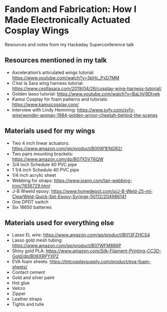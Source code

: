 # Fandom and Fabrication: How I Made Electronically Actuated Cosplay Wings
Resources and notes from my Hackaday Superconference talk
## Resources mentioned in my talk
* Axceleration’s articulated wings tutorial: https://www.youtube.com/watch?v=3pHc_PxD7MM
* C’est la Sara wing harness tutorial: https://www.cestlasara.com/2019/04/26/cosplay-wing-harness-tutorial/ 
* Golden lasso tutorial: https://www.youtube.com/watch?v=BaLhV9Dtvek
* Kamui Cosplay for foam patterns and tutorials: https://www.kamuicosplay.com/
* Interview with Lindy Hemming: https://www.syfy.com/syfy-wire/wonder-woman-1984-golden-armor-cheetah-behind-the-scenes 
## Materials used for my wings
* Two 4 inch linear actuators: https://www.amazon.com/gp/product/B00W1ENGR2/
* Two pairs mounting brackets: https://www.amazon.com/dp/B07X5VT6QW
* 3/4 inch Schedule 40 PVC pipe
* 1 1/4 inch Schedule 40 PVC pipe
* 1/4 inch acrylic sheet
* Webbing for straps: https://www.joann.com/tan-webbing-trim/7836729.html
* J-B Wweld epoxy: https://www.homedepot.com/p/J-B-Weld-25-ml-ClearWeld-Quick-Set-Epoxy-Syringe-50112/204986141
* One DPDT switch
* Six 18650 batteries

## Materials used for everything else
* Lasso EL wire: https://www.amazon.com/gp/product/B013FZHCS4
* Lasso gold mesh tubing: https://www.amazon.com/gp/product/B07WFM886P
* Shiny gold PLA: https://www.amazon.com/Silk-Filament-Printing-CC3D-Gold/dp/B06XRPYXP2
* EVA foam sheets: https://tntcosplaysupply.com/product/eva-foam-sheets/
* Contact cement
* Gold and silver paint
* Hot glue
* Velcro
* Zipper
* Leather straps
* Tights and tulle
